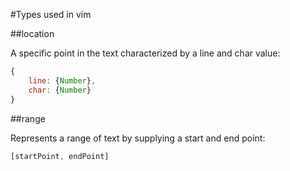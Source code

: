 #Types used in vim

##location

A specific point in the text characterized by a line and char value:

```javascript
{
	line: {Number},
	char: {Number}
}
```

##range

Represents a range of text by supplying a start and end point:

```javascript
[startPoint, endPoint]
```


